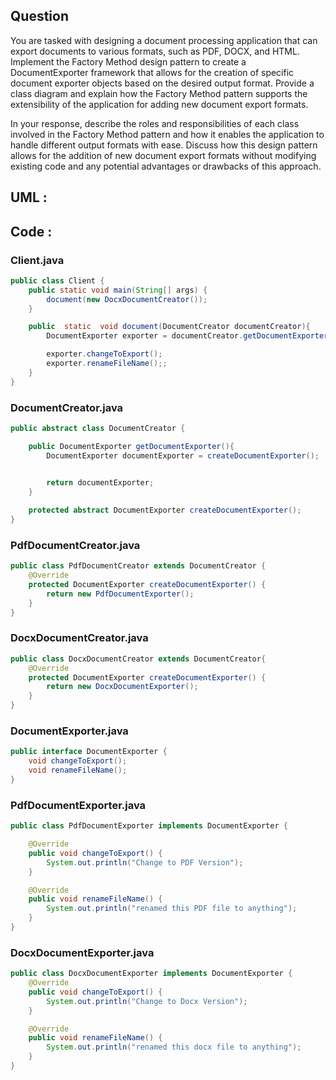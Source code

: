## Question
You are tasked with designing a document processing application that can export documents to various formats, such as PDF, DOCX, and HTML. Implement the Factory Method design pattern to create a DocumentExporter framework that allows for the creation of specific document exporter objects based on the desired output format. Provide a class diagram and explain how the Factory Method pattern supports the extensibility of the application for adding new document export formats.

In your response, describe the roles and responsibilities of each class involved in the Factory Method pattern and how it enables the application to handle different output formats with ease. Discuss how this design pattern allows for the addition of new document export formats without modifying existing code and any potential advantages or drawbacks of this approach.

## UML :



## Code :

### Client.java
```java
public class Client {
    public static void main(String[] args) {
        document(new DocxDocumentCreator());
    }

    public  static  void document(DocumentCreator documentCreator){
        DocumentExporter exporter = documentCreator.getDocumentExporter();

        exporter.changeToExport();
        exporter.renameFileName();;
    }
}
```

### DocumentCreator.java
```java
public abstract class DocumentCreator {

    public DocumentExporter getDocumentExporter(){
        DocumentExporter documentExporter = createDocumentExporter();
       

        return documentExporter;
    }

    protected abstract DocumentExporter createDocumentExporter();
}
```


### PdfDocumentCreator.java
```java
public class PdfDocumentCreator extends DocumentCreator {
    @Override
    protected DocumentExporter createDocumentExporter() {
        return new PdfDocumentExporter();
    }
}
```

### DocxDocumentCreator.java
```java
public class DocxDocumentCreator extends DocumentCreator{
    @Override
    protected DocumentExporter createDocumentExporter() {
        return new DocxDocumentExporter();
    }
}


```









### DocumentExporter.java
```java
public interface DocumentExporter {
    void changeToExport();
    void renameFileName();
}
```


### PdfDocumentExporter.java
```java
public class PdfDocumentExporter implements DocumentExporter {

    @Override
    public void changeToExport() {
        System.out.println("Change to PDF Version");
    }

    @Override
    public void renameFileName() {
        System.out.println("renamed this PDF file to anything");
    }
}
```


### DocxDocumentExporter.java
```java
public class DocxDocumentExporter implements DocumentExporter {
    @Override
    public void changeToExport() {
        System.out.println("Change to Docx Version");
    }

    @Override
    public void renameFileName() {
        System.out.println("renamed this docx file to anything");
    }
}
```






